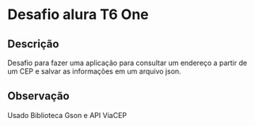 # Desafio alura T6 One

## Descrição
Desafio para fazer uma aplicação para consultar um endereço a partir de um CEP e salvar as informações em um arquivo json.

## Observação
Usado Biblioteca Gson e API ViaCEP
